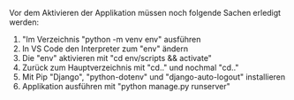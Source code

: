 Vor dem Aktivieren der Applikation müssen noch folgende Sachen erledigt werden:
1. "Im Verzeichnis "python -m venv env" ausführen
2. In VS Code den Interpreter zum "env" ändern
3. Die "env" aktivieren mit "cd env/scripts && activate"
4. Zurück zum Hauptverzeichnis mit "cd.." und nochmal "cd.."
5. Mit Pip "Django", "python-dotenv" und "django-auto-logout" installieren
6. Applikation ausführen mit "python manage.py runserver"
